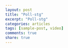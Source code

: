 ```yaml
---
layout: post
title: "Poll-stg"
excerpt: "Poll-stg"
categories: articles
tags: [sample-post, video]
comments: true
share: true
---
```

<!--
<br>
<div class="apester-media" data-media-id="5c52fce87e45a0dfb4d62e30" height="604"></div><script async
src="https://storage.googleapis.com/apester-stg/sdk/stg/apester-sdk.js"></script> -->
<br>
<div class="apester-media" data-media-id="5cdd509ceb42e9df008ad61a" height="604"></div><script async src="https://static.stg.apester.com/js/sdk/latest/apester-sdk.js"></script>
<br>
<div class="apester-media" data-media-id="5d244f51ca40d2dcef93a50b" height="364"></div><script async src="https://static.stg.apester.com/js/sdk/latest/apester-sdk.js"></script>
